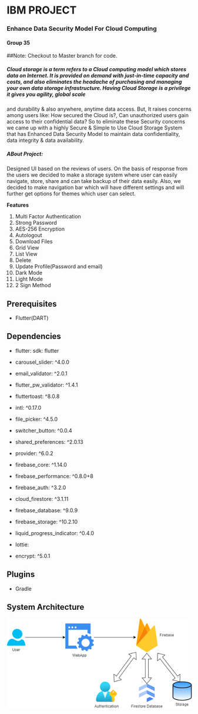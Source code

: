 # IBM PROJECT
### Enhance Data Security Model For Cloud Computing
#### Group 35

##Note: Checkout to Master branch for code.
&nbsp;
##### Cloud storage is a term refers to a Cloud computing model which stores data on Internet. It is provided on demand with just-in-time capacity and costs, and also eliminates the headache of purchasing and managing your own data storage infrastructure. Having Cloud Storage is a privilege it gives you agility, global scale
and durability & also anywhere, anytime data access. But, It raises concerns among users like: How secured the Cloud is?, Can unauthorized users gain access to their confidential data? So to eliminate these Security concerns we came up with a highly Secure & Simple to Use Cloud Storage System that has Enhanced Data Security Model to maintain data confidentiality, data integrity & data availability.
&nbsp;

##### ABout Project:
Designed UI based on the reviews of users. On the basis of response from the users we decided to make a
storage system where user can easily navigate, store, share and can take backup of their data easily. Also,
we decided to make navigation bar which will have different settings and will further get options for
themes which user can select.

**Features**
   1. Multi Factor Authentication
   2. Strong Password
   3. AES-256 Encryption
   4. Autologout
   5. Download Files
   6. Grid View
   7. List View
   8. Delete
   9. Update Profile(Password and email)
   10. Dark Mode
   11. Light Mode
   12. 2 Sign Method

## Prerequisites

- Flutter(DART)

## Dependencies

-  flutter:
    sdk: flutter

- carousel_slider: ^4.0.0
- email_validator: ^2.0.1
- flutter_pw_validator: ^1.4.1
- fluttertoast: ^8.0.8
- intl: ^0.17.0
- file_picker: ^4.5.0
- switcher_button: ^0.0.4
- shared_preferences: ^2.0.13
- provider: ^6.0.2
- firebase_core: ^1.14.0
- firebase_performance: ^0.8.0+8
- firebase_auth: ^3.2.0
- cloud_firestore: ^3.1.11
- firebase_database: ^9.0.9
- firebase_storage: ^10.2.10
- liquid_progress_indicator: ^0.4.0
- lottie:
- encrypt: ^5.0.1

## Plugins

- Gradle

## System Architecture

![System Architecture](assets/images/systemArchitecture.png)


